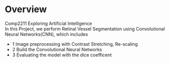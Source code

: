 # Overview
Comp2211 Exploring Artificial Intelligence <br>
In this Project, we perform Retinal Vessel Segmentation using Convolutional Neural Networks(CNN), which includes
* 1 Image preprocessing with Contrast Stretching, Re-scaling
* 2 Build the Convolutional Neural Networks
* 3 Evaluating the model with the dice coefficent 
